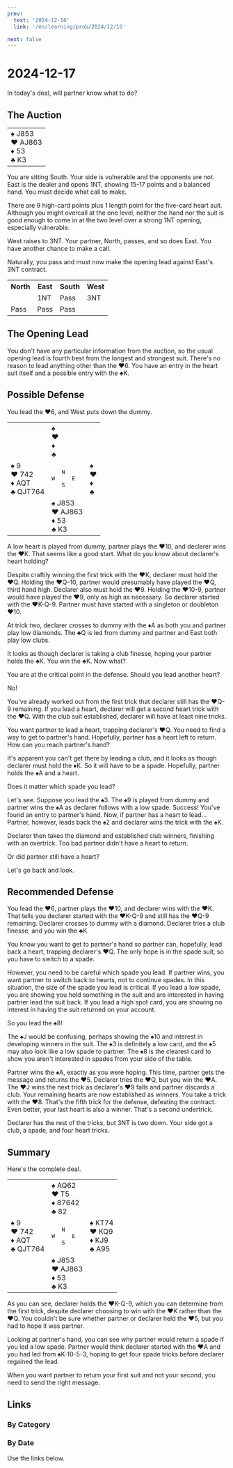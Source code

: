 ```yaml
---
prev:
  text: '2024-12-16'
  link: '/en/learning/prob/2024/12/16'

next: false
---
```


# 2024-12-17

In today's deal, will partner know what to do?

<Badge type="tip" text="Defense"/>

## The Auction

<table class="hand">
	<tr>
		<td>♠ J853<br>♥ AJ863<br>♦ 53<br>♣ K3</td>
	</tr>
</table>

You are sitting South. Your side is vulnerable and the opponents are not. East is the dealer and opens 1NT, showing 15-17 points and a balanced hand. You must decide what call to make.

There are 9 high-card points plus 1 length point for the five-card heart suit. Although you might overcall at the one level, neither the hand nor the suit is good enough to come in at the two level over a strong 1NT opening, especially vulnerable.

West raises to 3NT. Your partner, North, passes, and so does East. You have another chance to make a call.

Naturally, you pass and must now make the opening lead against East's 3NT contract.

<table class="auction">
	<tr>
		<th>North</th>
		<th>East</th>
		<th>South</th>
		<th>West</th>
	</tr>
	<tr>
		<td></td>
		<td>1NT</td>
		<td>Pass</td>
		<td>3NT</td>
	</tr>
	<tr>
		<td>Pass</td>
		<td>Pass</td>
		<td>Pass</td>
		<td></td>
	</tr>
</table>

## The Opening Lead

You don't have any particular information from the auction, so the usual opening lead is fourth best from the longest and strongest suit. There's no reason to lead anything other than the ♥6. You have an entry in the heart suit itself and a possible entry with the ♣K.

## Possible Defense

You lead the ♥6, and West puts down the dummy.

<table class="deal">
	<tr>
		<td></td>
		<td>♠ <br>♥ <br>♦ <br>♣ </td>
		<td></td>
	</tr>
	<tr>
		<td>♠ 9<br>♥ 742<br>♦ AQT<br>♣ QJT764</td>
		<td><pre>   N<br>W     E<br>   S</pre></td>
		<td>♠ <br>♥ <br>♦ <br>♣ </td>
	</tr>
	<tr>
		<td></td>
		<td>♠ J853<br>♥ AJ863<br>♦ 53<br>♣ K3</td>
		<td></td>
	</tr>
</table>

A low heart is played from dummy, partner plays the ♥10, and declarer wins the ♥K. That seems like a good start. What do you know about declarer's heart holding?

Despite craftily winning the first trick with the ♥K, declarer must hold the ♥Q. Holding the ♥Q-10, partner would presumably have played the ♥Q, third hand high. Declarer also must hold the ♥9. Holding the ♥10-9, partner would have played the ♥9, only as high as necessary. So declarer started with the ♥K-Q-9. Partner must have started with a singleton or doubleton ♥10.

At trick two, declarer crosses to dummy with the ♦A as both you and partner play low diamonds. The ♣Q is led from dummy and partner and East both play low clubs.

It looks as though declarer is taking a club finesse, hoping your partner holds the ♣K. You win the ♣K. Now what?

You are at the critical point in the defense. Should you lead another heart?

No!

You've already worked out from the first trick that declarer still has the ♥Q-9 remaining. If you lead a heart, declarer will get a second heart trick with the ♥Q. With the club suit established, declarer will have at least nine tricks.

You want partner to lead a heart, trapping declarer's ♥Q. You need to find a way to get to partner's hand. Hopefully, partner has a heart left to return. How can you reach partner's hand?

It's apparent you can't get there by leading a club, and it looks as though declarer must hold the ♦K. So it will have to be a spade. Hopefully, partner holds the ♠A and a heart.

Does it matter which spade you lead?

Let's see. Suppose you lead the ♠3. The ♠9 is played from dummy and partner wins the ♠A as declarer follows with a low spade. Success! You've found an entry to partner's hand. Now, if partner has a heart to lead... Partner, however, leads back the ♠2 and declarer wins the trick with the ♠K.

Declarer then takes the diamond and established club winners, finishing with an overtrick. Too bad partner didn't have a heart to return.

Or did partner still have a heart?

Let's go back and look.

## Recommended Defense

You lead the ♥6, partner plays the ♥10, and declarer wins with the ♥K. That tells you declarer started with the ♥K-Q-9 and still has the ♥Q-9 remaining. Declarer crosses to dummy with a diamond. Declarer tries a club finesse, and you win the ♣K.

You know you want to get to partner's hand so partner can, hopefully, lead back a heart, trapping declarer's ♥Q. The only hope is in the spade suit, so you have to switch to a spade.

However, you need to be careful which spade you lead. If partner wins, you want partner to switch back to hearts, not to continue spades. In this situation, the size of the spade you lead is critical. If you lead a low spade, you are showing you hold something in the suit and are interested in having partner lead the suit back. If you lead a high spot card, you are showing no interest in having the suit returned on your account.

So you lead the ♠8!

The ♠J would be confusing, perhaps showing the ♠10 and interest in developing winners in the suit. The ♠3 is definitely a low card, and the ♠5 may also look like a low spade to partner. The ♠8 is the clearest card to show you aren't interested in spades from your side of the table.

Partner wins the ♠A, exactly as you were hoping. This time, partner gets the message and returns the ♥5. Declarer tries the ♥Q, but you win the ♥A. The ♥J wins the next trick as declarer's ♥9 falls and partner discards a club. Your remaining hearts are now established as winners. You take a trick with the ♥8. That's the fifth trick for the defense, defeating the contract. Even better, your last heart is also a winner. That's a second undertrick.

Declarer has the rest of the tricks, but 3NT is two down. Your side got a club, a spade, and four heart tricks.

## Summary

Here's the complete deal.

<table class="deal">
	<tr>
		<td></td>
		<td>♠ AQ62<br>♥ T5<br>♦ 87642<br>♣ 82</td>
		<td></td>
	</tr>
	<tr>
		<td>♠ 9<br>♥ 742<br>♦ AQT<br>♣ QJT764</td>
		<td><pre>   N<br>W     E<br>   S</pre></td>
		<td>♠ KT74<br>♥ KQ9<br>♦ KJ9<br>♣ A95</td>
	</tr>
	<tr>
		<td></td>
		<td>♠ J853<br>♥ AJ863<br>♦ 53<br>♣ K3</td>
		<td></td>
	</tr>
</table>

As you can see, declarer holds the ♥K-Q-9, which you can determine from the first trick, despite declarer choosing to win with the ♥K rather than the ♥Q. You couldn't be sure whether partner or declarer held the ♥5, but you had to hope it was partner.

Looking at partner's hand, you can see why partner would return a spade if you led a low spade. Partner would think declarer started with the ♥A and you had led from ♠K-10-5-3, hoping to get four spade tricks before declarer regained the lead.

When you want partner to return your first suit and not your second, you need to send the right message.

## Links

[<Badge type="tip" text="Go to Practice"/>](/en/practice/prob/2024/12/17)

### By Category

[<Badge type="tip" text="<--"/>](/en/learning/prob/2024/12/10)
[<Badge type="tip" text="Calendar"/>](/en/learning/calendar/2024/12)
[<Badge type="info" text="-->"/>](/en/learning/prob/2024/12/17#links)

### By Date

Use the links below.